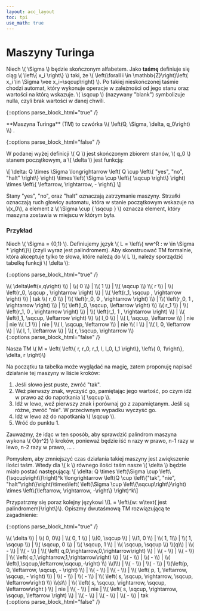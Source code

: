 ```yaml
---
layout: acc_layout
toc: tpi
use_math: true
---
```



# Maszyny Turinga

Niech \\( \Sigma \\) będzie skończonym alfabetem. Jako **taśmę** definiuje się ciąg \\( \left\\{ x_i \right\\} \\) taki, że \\( \left(\forall i \in \mathbb{Z}\right)\left( x_i \in \Sigma \vee x_i=\sqcup\right) \\). Po takiej nieskończonej taśmie chodzi automat, który wykonuje operacje w zależności od jego stanu oraz wartości na którą wskazuje. \\( \sqcup \\) (nazywany "blank") symbolizuje nulla, czyli brak wartości w danej chwili.

{::options parse_block_html="true" /}
<div class="math-box"><p> **Maszyna Turinga** (TM) to czwórka \\( \left(Q, \Sigma, \delta, q_0\right) \\) .</p></div>
{::options parse_block_html="false" /}

W podanej wyżej definicji \\( Q \\) jest skończonym zbiorem stanów, \\( q_0 \\) stanem początkowym, a \\( \delta \\) jest funkcją:

\\[ \delta: Q \times \Sigma \longrightarrow \left( Q \cup \left\\{ "yes", "no", "halt" \right\\} \right) \times \left( \Sigma \cup \left\\{ \sqcup \right\\} \right)  \times \left\\{ \leftarrow, \rightarrow, - \right\\} \\]

Stany "yes", "no", oraz "halt" oznaczają zatrzymanie maszyny. Strzałki oznaczają ruch głowicy automatu, która w stanie początkowym wskazuje na \\(x_0\\), a element z \\( \Sigma \cup { \sqcup } \\) oznacza element, który maszyna zostawia w miejscu w którym była.

### Przykład

Niech \\( \Sigma = {0,1} \\). Definiujemy język \\( L = \left\\{ ww^R : w \in \Sigma * \right\\}\\) (czyli wyraz jest palindromem). Aby skonstruować TM formalnie, która akceptuje tylko te słowa, które należą do \\( L \\), należy sporządzić tabelkę funkcji \\( \delta \\):

{::options parse_block_html="true" /}
<div class="table-box">
\\( \delta\left(x,q\right) \\)    | \\( 0 \\) | \\( 1 \\) | \\( \sqcup \\)
\\( r \\)  | \\( \left(r_0, \sqcup , \rightarrow \right) \\)  |  \\( \left(r_1, \sqcup , \rightarrow \right) \\)  | tak
\\( r_0 \\)  |  \\( \left(r_0, 0 , \rightarrow \right) \\)  | \\( \left(r_0, 1 , \rightarrow \right) \\)  |  \\( \left(l_0, \sqcup, \leftarrow \right) \\)
\\( r_1 \\)  |  \\( \left(r_1, 0 , \rightarrow \right) \\)  | \\( \left(r_1, 1 , \rightarrow \right) \\)  |  \\( \left(l_1, \sqcup, \leftarrow \right) \\)
\\( l_0 \\)  |  \\( l, \sqcup, \leftarrow \\) |  nie  |  nie
\\( l_1 \\)  |  nie  |  \\( l, \sqcup, \leftarrow \\)  |  nie
\\( l \\)  |  \\( l, 0, \leftarrow \\)  |  \\( l, 1, \leftarrow \\)  |  \\( r, \sqcup, \rightarrow \\)

</div>
{::options parse_block_html="false" /}

Nasza TM \\( M = \left( \left\\{ r, r_0, r_1, l, l_0, l_1 \right\\}, \left\\{ 0, 1\right\\}, \delta, r \right)\\)

Na początku ta tabelka może wyglądać na magię, zatem proponuję napisać działanie tej maszyny w liście kroków:
1. Jeśli słowo jest puste, zwróć "tak".
2. Weź pierwszy znak, wyczyść go, pamiętając jego wartość, po czym idź w prawo aż do napotkania \\( \sqcup \\).
3. Idź w lewo, weź pierwszy znak i porównaj go z zapamiętanym. Jeśli są różne, zwróć "nie". W przeciwnym wypadku wyczyść go.
4. Idź w lewo aż do napotkania \\( \sqcup \\).
5. Wróć do punktu 1.

Zauważmy, że idąc w ten sposób, aby sprawdzić palindrom maszyna wykona \\( O(n^2) \\) kroków, ponieważ będzie iść n razy w prawo, n-1 razy w lewo, n-2 razy w prawo, ... .

Pomysłem, aby zmniejszyć czas działania takiej maszyny jest zwiększenie ilości taśm.
Wtedy dla \\( k \\) równego ilości taśm nasze \\( \delta \\) będzie miało postać następującą:
\\[ \delta: Q \times \left(\Sigma \cup \left\\{\sqcup\\right\\}\right)^k \longrightarrow \left(Q \cup \left\\{"tak", "nie", "halt"\right\\}\right)\times\left( \left(\Sigma \cup \left\\{\sqcup\right\\}\right) \times \left\\{\leftarrow, \rightarrow, -\right\\} \right)^k\\]

Przypatrzmy się poraz kolejny językowi \\(L = \left\\{w: w\text{ jest palindromem}\right\\}\\). Opiszmy dwutaśmową TM rozwiązującą te zagadnienie:


{::options parse_block_html="true" /}
<div class="table-box">
\\( \delta \\) | \\( 0, 0\\) | \\( 0, 1 \\) | \\(0, \sqcup \\) | \\(1, 0 \\) | \\( 1, 1\\) | \\( 1, \sqcup \\) | \\( \sqcup, 0 \\) | \\( \sqcup, 1 \\) | \\( \sqcup, \sqcup \\)
\\(q\\) | \\( - \\) | \\( - \\) | \\( \left( q,0,\rightarrow,0,\rightarrow\right) \\) | \\( - \\) | \\( - \\) | \\( \left( q,1,\rightarrow,1,\rightarrow\right) \\) | \\( - \\) | \\( - \\) | \\( \left(l,\sqcup,\leftarrow,\sqcup,-\right) \\)
\\(l\\) | \\( - \\) | \\( - \\) | \\(\left(p, 0, \leftarrow, \sqcup, - \right) \\) | \\( - \\) | \\( - \\) | \\( \left( p, 1, \leftarrow, \sqcup, - \right) \\) | \\( - \\) | \\( - \\) | \\( \left( s, \sqcup, \rightarrow, \sqcup, \leftarrow\right) \\)
\\(s\\) | \\( \left( s, \sqcup, \rightarrow, \sqcup, \leftarrow\right ) \\) | nie | \\( - \\) | nie | \\( \left( s, \sqcup, \rightarrow, \sqcup, \leftarrow \right) \\) | \\( - \\) | \\( - \\) | \\( - \\) | tak                               

</div>
{::options parse_block_html="false" /}
